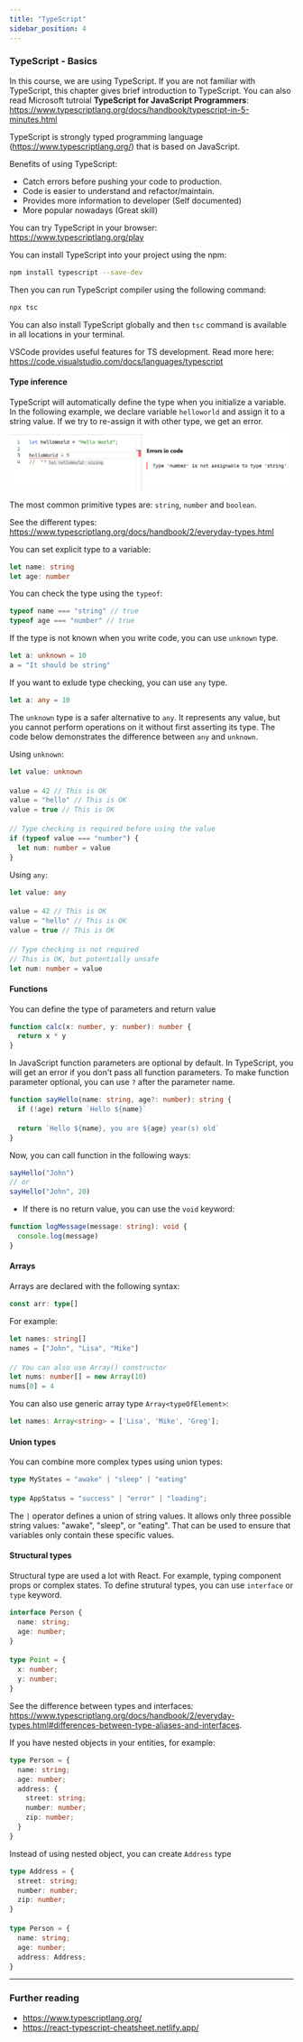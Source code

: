```yaml
---
title: "TypeScript"
sidebar_position: 4
---
```


### TypeScript - Basics

In this course, we are using TypeScript. If you are not familiar with TypeScript, this chapter gives brief introduction to TypeScript. You can also read Microsoft tutroial **TypeScript for JavaScript Programmers**: https://www.typescriptlang.org/docs/handbook/typescript-in-5-minutes.html

TypeScript is strongly typed programming language (https://www.typescriptlang.org/) that is based on JavaScript.

Benefits of using TypeScript:
  - Catch errors before pushing your code to production.
  - Code is easier to understand and refactor/maintain.
  - Provides more information to developer (Self documented)
  - More popular nowadays (Great skill)

You can try TypeScript in your browser: https://www.typescriptlang.org/play

You can install TypeScript into your project using the npm:
```bash
npm install typescript --save-dev
```
Then you can run TypeScript compiler using the following command:
```bash
npx tsc
```
You can also install TypeScript globally and then `tsc` command is available in all locations in your terminal.

VSCode provides useful features for TS development. Read more here: https://code.visualstudio.com/docs/languages/typescript

#### Type inference

TypeScript will automatically define the type when you initialize a variable. In the following example, we declare variable `helloworld` and assign it to a string value. If we try to re-assign it with other type, we get an error.

![](./img/type_example.png)

The most common primitive types are: `string`, `number` and `boolean`.

See the different types: https://www.typescriptlang.org/docs/handbook/2/everyday-types.html

You can set explicit type to a variable:
```ts
let name: string
let age: number
```
You can check the type using the `typeof`:
```ts
typeof name === "string" // true
typeof age === "number" // true
```
If the type is not known when you write code, you can use `unknown` type.
```ts
let a: unknown = 10
a = "It should be string"
```
If you want to exlude type checking, you can use `any` type.
```ts
let a: any = 10
```
The `unknown` type is a safer alternative to `any`. It represents any value, but you cannot perform operations on it without first asserting its type. The code below demonstrates the difference between `any` and `unknown`.

Using `unknown`:

```ts
let value: unknown

value = 42 // This is OK
value = "hello" // This is OK
value = true // This is OK

// Type checking is required before using the value
if (typeof value === "number") {
  let num: number = value
}
```

Using `any`:

```ts
let value: any

value = 42 // This is OK
value = "hello" // This is OK
value = true // This is OK

// Type checking is not required
// This is OK, but potentially unsafe
let num: number = value
```

#### Functions
You can define the type of parameters and return value
```ts
function calc(x: number, y: number): number {
  return x * y
}
```
In JavaScript function parameters are optional by default. In TypeScript, you will get an error if you don't pass all function parameters. To make function parameter optional, you can use `?` after the parameter name.
```ts
function sayHello(name: string, age?: number): string {
  if (!age) return `Hello ${name}`

  return `Hello ${name}, you are ${age} year(s) old`
}
```
Now, you can call function in the following ways:
```ts
sayHello("John")
// or
sayHello("John", 20)
```
- If there is no return value, you can use the `void` keyword:
```ts
function logMessage(message: string): void {
  console.log(message)
}
```
#### Arrays
Arrays are declared with the following syntax:
```ts
const arr: type[]
```
For example:
```ts
let names: string[]
names = ["John", "Lisa", "Mike"]

// You can also use Array() constructor
let nums: number[] = new Array(10)
nums[0] = 4
```
You can also use generic array type `Array<typeOfElement>`:
```ts
let names: Array<string> = ['Lisa', 'Mike', 'Greg'];
```
#### Union types
You can combine more complex types using union types:
```ts
type MyStates = "awake" | "sleep" | "eating"

type AppStatus = "success" | "error" | "loading";
```
The `|` operator defines a union of string values. It allows only three possible string values: "awake", "sleep", or "eating". That can be used to ensure that variables only contain these specific values.

#### Structural types
Structural type are used a lot with React. For example, typing component props or complex states. To define strutural types, you can use `interface` or `type` keyword.
```ts
interface Person {
  name: string;
  age: number;
}

type Point = {
  x: number;
  y: number;
}
```
See the difference between types and interfaces: https://www.typescriptlang.org/docs/handbook/2/everyday-types.html#differences-between-type-aliases-and-interfaces.

If you have nested objects in your entities, for example:
```ts
type Person = {
  name: string;
  age: number;
  address: {
    street: string;
    number: number;
    zip: number;
  }
}
```
Instead of using nested object, you can create `Address` type
```ts
type Address = {
  street: string;
  number: number;
  zip: number;
}

type Person = {
  name: string;
  age: number;
  address: Address;
}
```

---
### Further reading
- https://www.typescriptlang.org/
- https://react-typescript-cheatsheet.netlify.app/
